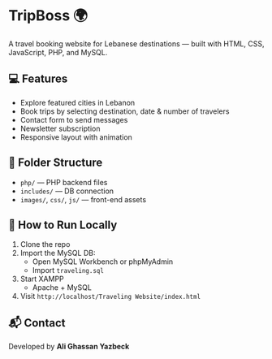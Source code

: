 # TripBoss 🌍

A travel booking website for Lebanese destinations — built with HTML, CSS, JavaScript, PHP, and MySQL.

## 💻 Features
- Explore featured cities in Lebanon
- Book trips by selecting destination, date & number of travelers
- Contact form to send messages
- Newsletter subscription
- Responsive layout with animation

## 📂 Folder Structure
- `php/` — PHP backend files
- `includes/` — DB connection
- `images/`, `css/`, `js/` — front-end assets

## 🧠 How to Run Locally
1. Clone the repo  
2. Import the MySQL DB:
   - Open MySQL Workbench or phpMyAdmin
   - Import `traveling.sql`
3. Start XAMPP
   - Apache + MySQL
4. Visit `http://localhost/Traveling Website/index.html`

## 📬 Contact
Developed by **Ali Ghassan Yazbeck**
